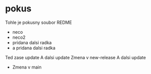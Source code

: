 # pokus
Tohle je pokusny soubor REDME
- neco
- neco2
- pridana dalsi radka
- a pridana dalsi radka

Ted zase update
A dalsi update
Zmena v new-release
A dalsi update
- Zmena v main 
